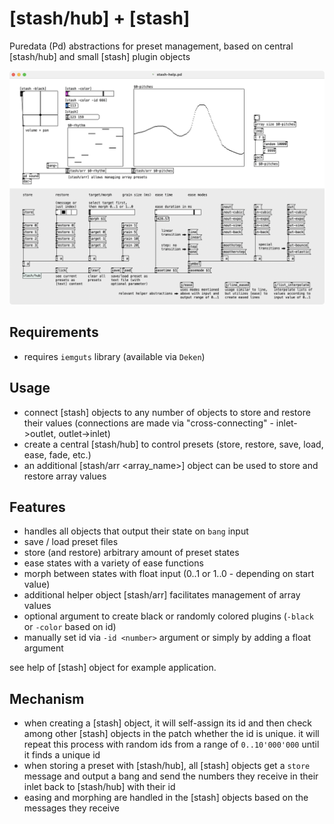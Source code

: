 # [stash/hub] + [stash]
Puredata (Pd) abstractions for preset management, based on central [stash/hub] and small [stash] plugin objects

![stash-help.pd screenshot](stash-help.pd.png)

## Requirements
* requires `iemguts` library (available via `Deken`)

## Usage
* connect [stash] objects to any number of objects to store and restore their values (connections are made via "cross-connecting" - inlet->outlet, outlet->inlet)
* create a central [stash/hub] to control presets (store, restore, save, load, ease, fade, etc.)
* an additional [stash/arr <array_name>] object can be used to store and restore array values

## Features
* handles all objects that output their state on `bang` input
* save / load preset files
* store (and restore) arbitrary amount of preset states
* ease states with a variety of ease functions
* morph between states with float input (0..1 or 1..0 - depending on start value)
* additional helper object [stash/arr] facilitates management of array values
* optional argument to create black or randomly colored plugins (`-black` or `-color` based on id) 
* manually set id via `-id <number>` argument or simply by adding a float argument

see help of [stash] object for example application.

## Mechanism
* when creating a [stash] object, it will self-assign its id and then check among other [stash] objects in the patch whether the id is unique. it will repeat this process with random ids from a range of `0..10'000'000` until it finds a unique id
* when storing a preset with [stash/hub], all [stash] objects get a `store` message and output a bang and send the numbers they receive in their inlet back to [stash/hub] with their id
* easing and morphing are handled in the [stash] objects based on the messages they receive
